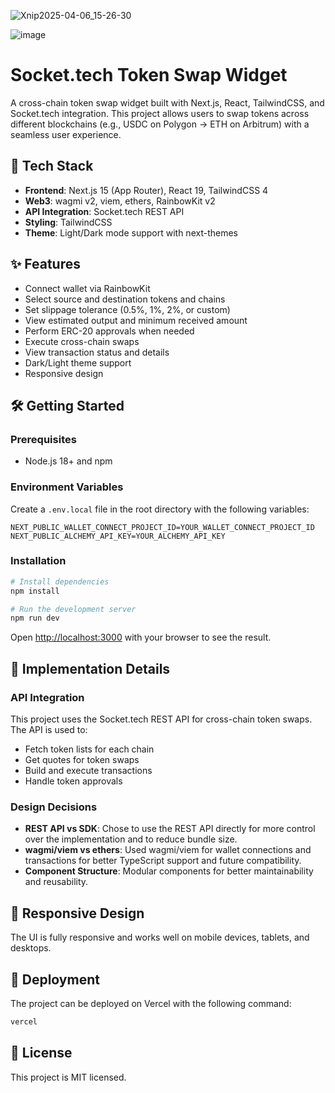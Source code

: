 
![Xnip2025-04-06_15-26-30](https://github.com/user-attachments/assets/c4c4b3dc-ad94-4a0e-a47d-dbaa70bccab3)

![image](https://github.com/user-attachments/assets/ea43d5ec-361c-455e-8ccf-86b0a052b4e4)


# Socket.tech Token Swap Widget

A cross-chain token swap widget built with Next.js, React, TailwindCSS, and Socket.tech integration. This project allows users to swap tokens across different blockchains (e.g., USDC on Polygon → ETH on Arbitrum) with a seamless user experience.

## 🚀 Tech Stack

- **Frontend**: Next.js 15 (App Router), React 19, TailwindCSS 4
- **Web3**: wagmi v2, viem, ethers, RainbowKit v2
- **API Integration**: Socket.tech REST API
- **Styling**: TailwindCSS
- **Theme**: Light/Dark mode support with next-themes

## ✨ Features

- Connect wallet via RainbowKit
- Select source and destination tokens and chains
- Set slippage tolerance (0.5%, 1%, 2%, or custom)
- View estimated output and minimum received amount
- Perform ERC-20 approvals when needed
- Execute cross-chain swaps
- View transaction status and details
- Dark/Light theme support
- Responsive design

## 🛠️ Getting Started

### Prerequisites

- Node.js 18+ and npm

### Environment Variables

Create a `.env.local` file in the root directory with the following variables:

```
NEXT_PUBLIC_WALLET_CONNECT_PROJECT_ID=YOUR_WALLET_CONNECT_PROJECT_ID
NEXT_PUBLIC_ALCHEMY_API_KEY=YOUR_ALCHEMY_API_KEY
```

### Installation

```bash
# Install dependencies
npm install

# Run the development server
npm run dev
```

Open [http://localhost:3000](http://localhost:3000) with your browser to see the result.

## 🔄 Implementation Details

### API Integration

This project uses the Socket.tech REST API for cross-chain token swaps. The API is used to:

- Fetch token lists for each chain
- Get quotes for token swaps
- Build and execute transactions
- Handle token approvals

### Design Decisions

- **REST API vs SDK**: Chose to use the REST API directly for more control over the implementation and to reduce bundle size.
- **wagmi/viem vs ethers**: Used wagmi/viem for wallet connections and transactions for better TypeScript support and future compatibility.
- **Component Structure**: Modular components for better maintainability and reusability.

## 📱 Responsive Design

The UI is fully responsive and works well on mobile devices, tablets, and desktops.

## 🚀 Deployment

The project can be deployed on Vercel with the following command:

```bash
vercel
```

## 📝 License

This project is MIT licensed.
